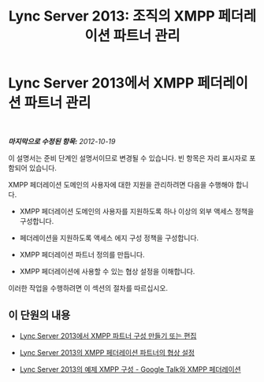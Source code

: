 ﻿---
title: 'Lync Server 2013: 조직의 XMPP 페더레이션 파트너 관리'
TOCTitle: 조직의 XMPP 페더레이션 파트너 관리
ms:assetid: 48681433-725d-457f-926b-f91d95bcf082
ms:mtpsurl: https://technet.microsoft.com/ko-kr/library/JJ552450(v=OCS.15)
ms:contentKeyID: 49303512
ms.date: 08/10/2015
mtps_version: v=OCS.15
ms.translationtype: HT
---

# Lync Server 2013에서 XMPP 페더레이션 파트너 관리

 

_**마지막으로 수정된 항목:** 2012-10-19_

이 설명서는 준비 단계인 설명서이므로 변경될 수 있습니다. 빈 항목은 자리 표시자로 포함되어 있습니다.

XMPP 페더레이션 도메인의 사용자에 대한 지원을 관리하려면 다음을 수행해야 합니다.

  - XMPP 페더레이션 도메인의 사용자를 지원하도록 하나 이상의 외부 액세스 정책을 구성합니다.

  - 페더레이션을 지원하도록 액세스 에지 구성 정책을 구성합니다.

  - XMPP 페더레이션 파트너 정의를 만듭니다.

  - XMPP 페더레이션에 사용할 수 있는 협상 설정을 이해합니다.

이러한 작업을 수행하려면 이 섹션의 절차를 따르십시오.

## 이 단원의 내용

  - [Lync Server 2013에서 XMPP 파트너 구성 만들기 또는 편집](lync-server-2013-create-or-edit-xmpp-partner-configuration.md)

  - [Lync Server 2013의 XMPP 페더레이션 파트너의 협상 설정](lync-server-2013-negotiation-settings-for-xmpp-federated-partners.md)

  - [Lync Server 2013의 예제 XMPP 구성 - Google Talk와 XMPP 페더레이션](lync-server-2013-example-xmpp-configuration-–-xmpp-federation-with-google-talk.md)

